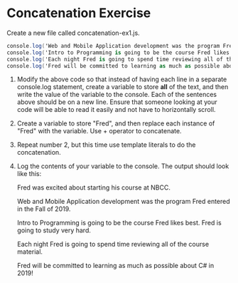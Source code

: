 # Concatenation Exercise

Create a new file called concatenation-ex1.js.

```c#
console.log('Web and Mobile Application development was the program Fred entered in the Fall of 2019.'); 
console.log('Intro to Programming is going to be the course Fred likes best.  Fred is going to study very hard.');  
console.log('Each night Fred is going to spend time reviewing all of the course material.');  
console.log('Fred will be committed to learning as much as possible about C# in 2019!'); 
```
1. Modify the above code so that instead of having each line in a separate console.log statement, create a variable to store **all** of the text, and then write the value of the variable to the console.  Each of the sentences above should be on a new line.  Ensure that someone looking at your code will be able to read it easily and not have to horizontally scroll.

2. Create a variable to store "Fred", and then replace each instance of "Fred" with the variable.  Use + operator to concatenate. 

3. Repeat number 2, but this time use template literals to do the concatenation.

6. Log the contents of your variable to the console.  The output should look like this:

   Fred was excited about starting his course at NBCC.

   Web and Mobile Application development was the program Fred entered in the Fall of 2019.

   Intro to Programming is going to be the course Fred likes best.  Fred is going to study very hard.

   Each night Fred is going to spend time reviewing all of the course material.

   Fred will be committed to learning as much as possible about C# in 2019!




